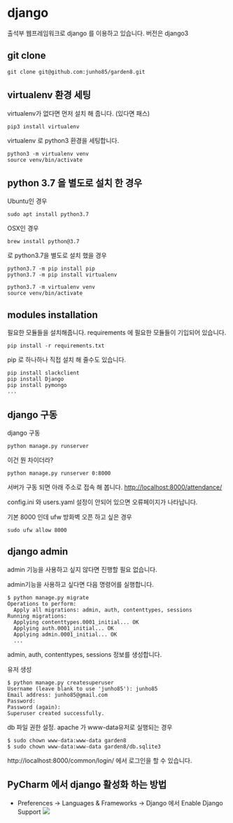 # django
출석부 웹프레임워크로 django 를 이용하고 있습니다. 버전은 django3

## git clone
```
git clone git@github.com:junho85/garden8.git
```

## virtualenv 환경 세팅
virtualenv가 없다면 먼저 설치 해 줍니다. (있다면 패스)
```
pip3 install virtualenv
```

virtualenv 로 python3 환경을 세팅합니다.
```
python3 -m virtualenv venv
source venv/bin/activate
```

## python 3.7 을 별도로 설치 한 경우
Ubuntu인 경우
```shell
sudo apt install python3.7
```

OSX인 경우
```shell
brew install python@3.7
```

로 python3.7을 별도로 설치 했을 경우

```
python3.7 -m pip install pip
python3.7 -m pip install virtualenv
```

```
python3.7 -m virtualenv venv
source venv/bin/activate
```

## modules installation
필요한 모듈들을 설치해줍니다. requirements 에 필요한 모듈들이 기입되어 있습니다.
```
pip install -r requirements.txt
```

pip 로 하나하나 직접 설치 해 줄수도 있습니다.
```
pip install slackclient
pip install Django
pip install pymongo
...
```


## django 구동
django 구동
```
python manage.py runserver
```

이건 뭔 차이더라?
```
python manage.py runserver 0:8000 
```

서버가 구동 되면 아래 주소로 접속 해 봅니다.
[http://localhost:8000/attendance/](http://localhost:8000/attendance/)

config.ini 와 users.yaml 설정이 안되어 있으면 오류페이지가 나타납니다.


기본 8000 인데 ufw 방화벽 오픈 하고 싶은 경우
```
sudo ufw allow 8000
```

## django admin
admin 기능을 사용하고 싶지 않다면 진행할 필요 없습니다.

admin기능을 사용하고 싶다면 다음 명령어를 실행합니다.
```
$ python manage.py migrate
Operations to perform:
  Apply all migrations: admin, auth, contenttypes, sessions
Running migrations:
  Applying contenttypes.0001_initial... OK
  Applying auth.0001_initial... OK
  Applying admin.0001_initial... OK
  ...
```
admin, auth, contenttypes, sessions 정보를 생성합니다.

유저 생성
```
$ python manage.py createsuperuser
Username (leave blank to use 'junho85'): junho85
Email address: junho85@gmail.com
Password:
Password (again):
Superuser created successfully.
```

db 파일 권한 설정. apache 가 www-data유저로 실행되는 경우
```
$ sudo chown www-data:www-data garden8
$ sudo chown www-data:www-data garden8/db.sqlite3
```

http://localhost:8000/common/login/ 에서 로그인을 할 수 있습니다.

## PyCharm 에서 django 활성화 하는 방법
* Preferences -> Languages & Frameworks -> Django 에서 Enable Django Support
![](.02.django_images/pycharm.png)
  